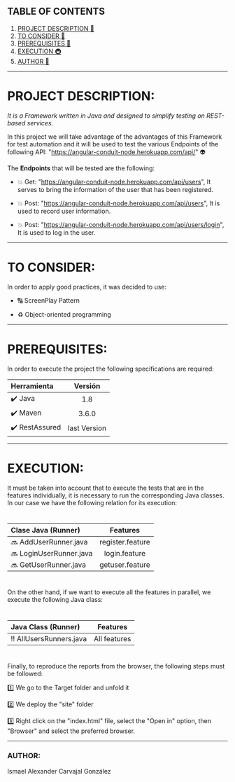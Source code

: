 ## TABLE OF CONTENTS
1. [PROJECT DESCRIPTION :herb:](#descripción-del-proyecto)
2. [TO CONSIDER :calling:](#a-tener-en-cuenta)
3. [PREREQUISITES :violin:](#prerrequisitos)
4. [EXECUTION :metro:](#ejecución)
5. [AUTHOR :man:](#autor)

***
# PROJECT DESCRIPTION: 
_It is a Framework written in Java and designed to simplify testing on REST-based services._

In this project we will take advantage of the advantages of this Framework for test automation and it will be used to test the various Endpoints of the following API: "https://angular-conduit-node.herokuapp.com/api/" :alien:

The **Endpoints** that will be tested are the following:

- :boom: Get: "https://angular-conduit-node.herokuapp.com/api/users", It serves to bring the information of the user that has been registered.
 
- :boom: Post: "https://angular-conduit-node.herokuapp.com/api/users", It is used to record user information.

- :boom: Post: "https://angular-conduit-node.herokuapp.com/api/users/login", It is used to log in the user.


***
# TO CONSIDER: 

In order to apply good practices, it was decided to use:

- :capital_abcd: ScreenPlay Pattern  

- :recycle: Object-oriented programming

***
# PREREQUISITES: 

In order to execute the project the following specifications are required:

|Herramienta| Versión| 
|:--------------|:-------------:|
|:heavy_check_mark: Java           |1.8            |
|:heavy_check_mark: Maven           |3.6.0            |
|:heavy_check_mark: RestAssured           |last Version            |


***
# EXECUTION:

It must be taken into account that to execute the tests that are in the features individually, it is necessary to run the corresponding Java classes. In our case we have the following relation for its execution:
#
|Clase Java (Runner)| Features| 
|:--------------|:-------------:|
|:soon: AddUserRunner.java |register.feature |
|:soon: LoginUserRunner.java |login.feature |
|:soon: GetUserRunner.java |getuser.feature |


#
On the other hand, if we want to execute all the features in parallel, we execute the following Java class:
#
|Java Class (Runner)| Features| 
|:--------------|:-------------:|
|:bangbang: AllUsersRunners.java| All features |
#
Finally, to reproduce the reports from the browser, the following steps must be followed:

:one: We go to the Target folder and unfold it

:two:  We deploy the "site" folder

:three: Right click on the "index.html" file, select the "Open in" option, then "Browser" and select the preferred browser.

***

### AUTHOR:

Ismael Alexander Carvajal González
